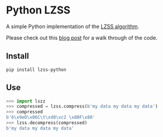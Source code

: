 # Python LZSS

A simple Python implementation of the [LZSS algorithm](https://en.wikipedia.org/wiki/Lempel%E2%80%93Ziv%E2%80%93Storer%E2%80%93Szymanski).

Please check out this [blog post](https://tim.cogan.dev/lzss) for a walk through of the code.

## Install

`pip install lzss-python`

## Use

```python
>>> import lszz
>>> compressed = lzss.compress(b'my data my data my data')
>>> compressed
b'6\x9eD\x06C\t\xd0\xc2 \x80F\x80'
>>> lzss.decompress(compressed)
b'my data my data my data'
```